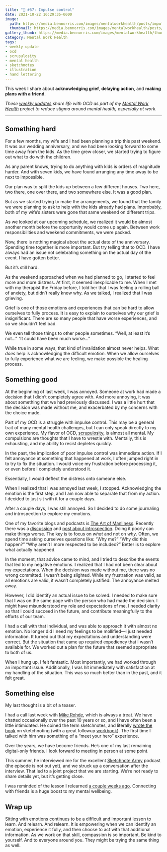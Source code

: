 ```yaml
---
title: "🧠 #57: Impulse control"
date: 2021-10-22 16:29:35-0600
image: 
  path: https://media.bennorris.com/images/mentalworkhealth/posts/impulse-control.jpg
  thumbnail: https://media.bennorris.com/images/mentalworkhealth/posts/thumbnails/impulse-control.jpg
gallery_thumb: https://media.bennorris.com/images/mentalworkhealth/thumbs/impulse-control.jpg
category: Mental Work Health
tags:
- weekly update
- ocd
- scrupulosity
- mental health
- sketchnotes
- illustration
- hand lettering
---
```


This week I share about **acknowledging grief**, **delaying action**, and **making plans with a friend**.

_These [weekly updates](https://bennorris.com/tags/weekly-update/) share life with OCD as part of my [Mental Work Health](https://bennorris.com/mental-work-health) project to reduce stigma around mental health, especially at work._

***


## Something hard

For a few months, my wife and I had been planning a trip this past weekend. It was our wedding anniversary, and we had been looking forward to some time away from the kids. As the time grew closer, we started trying to figure out what to do with the children.

As any parent knows, trying to do anything with kids is orders of magnitude harder. And with seven kids, we have found arranging any time away to be next to impossible.

Our plan was to split the kids up between a few different houses. Two here, two there, one over there, and two somewhere else. It was a good plan.

But as we started trying to make the arrangements, we found that the family we were planning to ask to help with the kids already had plans. Improbably, both of my wife’s sisters were gone that same weekend on different trips.

As we looked at our upcoming schedule, we realized it would be almost another month before the opportunity would come up again. Between work responsibilities and weekend commitments, we were packed.

Now, there is nothing magical about the actual date of the anniversary. Spending time together is more important. But try telling that to OCD. I have always had an issue not celebrating something on the actual day of the event. I have gotten better.

But it’s still hard.

As the weekend approached when we had planned to go, I started to feel more and more distress. At first, it seemed inexplicable to me. When I met with my therapist the Friday before, I told her that I was feeling a roiling ball of anxiety, but didn’t really know why. As we talked, I realized that I was grieving.

Grief is one of those emotions and experiences that can be hard to allow ourselves to fully process. It is easy to explain to ourselves why our grief is insignificant. There are so many people that have worse experiences, and so we shouldn’t feel bad.

We even tell those things to other people sometimes. “Well, at least it’s not…” “It could have been much worse…”

While true in some ways, that kind of invalidation almost never helps. What _does_ help is acknowledging the difficult emotion. When we allow ourselves to fully experience what we are feeling, we make possible the healing process.


## Something good

At the beginning of last week, I was annoyed. Someone at work had made a decision that I didn’t completely agree with. And more annoying, it was about something that we had previously discussed. I was a little hurt that the decision was made without me, and exacerbated by my concerns with the choice made.

Part of my OCD is a struggle with impulse control. This may be a general trait of many mental health challenges, but I can only speak directly to my own experience. My flavor of OCD, [scrupulosity](https://bennorris.com/tags/scrupulosity/), is almost all mental. My compulsions are thoughts that I have to wrestle with. Mentally, this is exhausting, and my ability to resist depletes quickly.

In the past, the implication of poor impulse control was immediate action. If I felt annoyance at something that happened at work, I often jumped right in to try to fix the situation. I would voice my frustration before processing it, or even before I completely understood it.

Essentially, I would deflect the distress onto someone else.

When I realized that I was annoyed last week, I stopped. Acknowledging the emotion is the first step, and I am now able to separate that from my action. I decided to just sit with it for a couple days.

After a couple days, I was still annoyed. So I decided to do some journaling and introspection to explore my emotions.

One of my favorite blogs and podcasts is [The Art of Manliness](https://www.artofmanliness.com). Recently there was a [discussion](https://www.artofmanliness.com/articles/podcast-644-how-to-develop-greater-self-awareness/) and [post about introspection](https://www.artofmanliness.com/character/behavior/dont-ask-why/). Doing it poorly can make things worse. The key is to focus on _what_ and not on _why_. Often, we spend time asking ourselves questions like: “Why me?” “Why did this happen?” “Why aren’t I more respected to be included?” Better is to explore what actually happened.

In the moment, that advice came to mind, and I tried to describe the events that led to my negative emotions. I realized that I had not been clear about my expectations. When the decision was made without me, there was no wrong committed. I wasn’t being slighted. While my frustration was valid, as all emotions are valid, it wasn’t completely justified. The annoyance melted away.

However, I did identify an actual issue to be solved. I needed to make sure that I was on the same page with the person who had made the decision. I might have misunderstood my role and expectations of me. I needed clarity so that I could succeed in the future, and contribute meaningfully to the efforts of our team.

I had a call with that individual, and was able to approach it with almost no emotion. No longer did I need my feelings to be mollified—I just needed information. It turned out that my expectations and understanding were correct. But the situation that came up required expediency that I wasn’t available for. We worked out a plan for the future that seemed appropriate to both of us.

When I hung up, I felt fantastic. Most importantly, we had worked through an important issue. Additionally, I was hit immediately with satisfaction at my handling of the situation. This was so much better than in the past, and it felt great.


## Something else

My last thought is a bit of a teaser.

I had a call last week with [Mike Rohde](https://rohdesign.com/about), which is always a treat. We have chatted occasionally over the past 10 years or so, and I have often been a little intimidated. He coined the term sketchnotes, and  literally [wrote the book](https://rohdesign.com/handbook) on sketchnoting (with a great followup [workbook](https://rohdesign.com/workbook)). The first time I talked with him was something of a “meet your hero” experience.

Over the years, we have become friends. He’s one of my last remaining digital-only friends. I look forward to meeting in person at some point.

This summer, he interviewed me for the excellent [Sketchnote Army](https://sketchnotearmy.com) podcast (the episode is not out yet), and we struck up a conversation after the interview. That led to a joint project that we are starting. We’re not ready to share details yet, but it’s getting close.

I was reminded of the lesson I relearned [a couple weeks ago](https://bennorris.com/2021/10/08/letting-ocd-win). Connecting with friends is a huge boost to my mental wellbeing.


## Wrap up

Sitting with emotions continues to be a difficult and important lesson to learn. And relearn. And relearn. It is empowering when we can identify an emotion, experience it fully, and then choose to act with that additional information. As we work on that skill, compassion is so important. Be kind to yourself. And to everyone around you. They might be trying the same thing as well.


